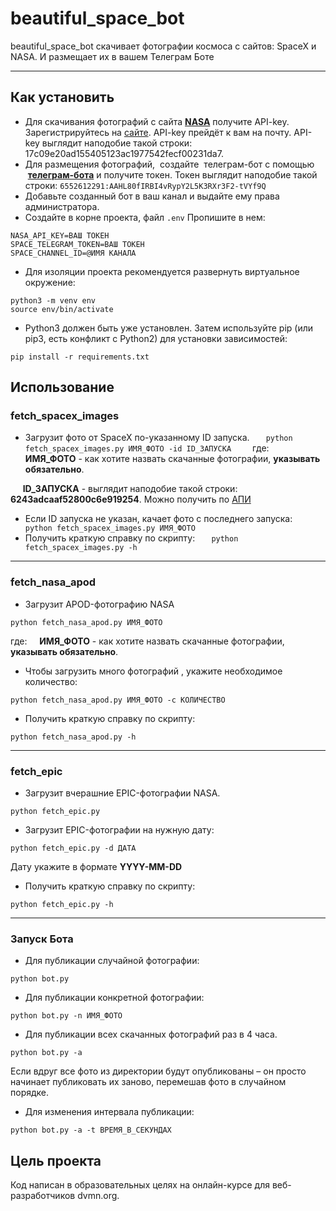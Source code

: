 # beautiful_space_bot
beautiful_space_bot скачивает фотографии космоса с сайтов: SpaceX и NASA. И размещает их в вашем Телеграм Боте

***
## Как установить
- Для скачивания фотографий с сайта **[NASA](https://api.nasa.gov/)** получите API-key. Зарегистрируйтесь на [сайте](https://api.nasa.gov/). API-key прейдёт к вам на почту. API-key выглядит наподобие такой строки: 17c09e20ad155405123ac1977542fecf00231da7.
- Для размещения фотографий,  создайте  телеграм-бот с помощью  [**телеграм-бота**](https://t.me/BotFather) и получите токен. Токен выглядит наподобие такой строки: 
```6552612291:AAHL80fIRBI4vRypY2L5K3RXr3F2-tVYf9Q```
- Добавьте созданный бот в ваш канал и выдайте ему права администратора.
- Создайте в корне проекта, файл ```.env```
Пропишите в нем:
```
NASA_API_KEY=ВАШ ТОКЕН
SPACE_TELEGRAM_TOKEN=ВАШ ТОКЕН
SPACE_CHANNEL_ID=@ИМЯ КАНАЛА
```
- Для изоляции проекта рекомендуется развернуть виртуальное окружение:
```
python3 -m venv env
source env/bin/activate
```
- Python3 должен быть уже установлен. Затем используйте pip (или pip3, есть конфликт с Python2) для установки зависимостей:
```
pip install -r requirements.txt
```
## Использование
### fetch_spacex_images
- Загрузит фото от SpaceX по-указанному ID запуска.
  ```
  python fetch_spacex_images.py ИМЯ_ФОТО -id ID_ЗАПУСКА
  ```
    где:
    **ИМЯ_ФОТО** - как хотите назвать скачанные фотографии, **указывать обязательно**.

     **ID_ЗАПУСКА** - выглядит наподобие такой строки: **6243adcaaf52800c6e919254**. Можно получить по [АПИ](https://api.spacexdata.com/v5/launches)

- Если ID запуска не указан, качает фото с последнего запуска:
  ```
  python fetch_spacex_images.py ИМЯ_ФОТО
  ```
- Получить краткую справку по скрипту:
  ```
  python fetch_spacex_images.py -h
  ```
***
### fetch_nasa_apod
- Загрузит APOD-фотографию NASA
```
python fetch_nasa_apod.py ИМЯ_ФОТО
```
где:
    **ИМЯ_ФОТО** - как хотите назвать скачанные фотографии, **указывать обязательно**.
- Чтобы загрузить много фотографий ,  укажите необходимое количество:
```
python fetch_nasa_apod.py ИМЯ_ФОТО -с КОЛИЧЕСТВО
```
- Получить краткую справку по скрипту:
```
python fetch_nasa_apod.py -h
```
***
### fetch_epic
- Загрузит вчерашние EPIC-фотографии NASA.
```
python fetch_epic.py
```
- Загрузит EPIC-фотографии на нужную дату:
```
python fetch_epic.py -d ДАТА
```
Дату укажите в формате **YYYY-MM-DD**
- Получить краткую справку по скрипту:
```
python fetch_epic.py -h
```
***
### Запуск Бота
- Для публикации случайной фотографии:
```
python bot.py
```
- Для публикации конкретной фотографии:
```
python bot.py -n ИМЯ_ФОТО
```
- Для публикации всех скачанных фотографий раз в 4 часа. 
```
python bot.py -a
```
Если вдруг все фото из директории будут опубликованы – он просто начинает публиковать их заново, перемешав фото в случайном порядке.
- Для изменения интервала публикации:
```
python bot.py -a -t ВРЕМЯ_В_СЕКУНДАХ
```
## Цель проекта
Код написан в образовательных целях на онлайн-курсе для веб-разработчиков dvmn.org.
